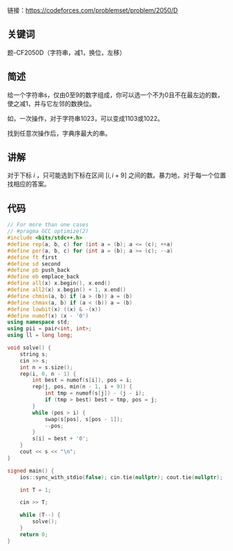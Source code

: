 链接：https://codeforces.com/problemset/problem/2050/D

## 关键词

题-CF2050D（字符串，减1，换位，左移）

## 简述

给一个字符串s，仅由0至9的数字组成，你可以选一个不为0且不在最左边的数，使之减1，并与它左邻的数换位。

如，一次操作，对于字符串1023，可以变成1103或1022。

找到任意次操作后，字典序最大的串。

## 讲解

对于下标 $i$ ，只可能选到下标在区间 $\left[ i,i+9 \right]$ 之间的数。暴力地，对于每一个位置找相应的答案。

## 代码

```cpp
// For more than one cases
// #pragma GCC optimize(2)
#include <bits/stdc++.h>
#define rep(a, b, c) for (int a = (b); a <= (c); ++a)
#define per(a, b, c) for (int a = (b); a >= (c); --a)
#define ft first
#define sd second
#define pb push_back
#define eb emplace_back
#define all(x) x.begin(), x.end()
#define all2(x) x.begin() + 1, x.end()
#define chmin(a, b) if (a > (b)) a = (b)
#define chmax(a, b) if (a < (b)) a = (b)
#define lowbit(x) ((x) & -(x))
#define numof(x) (x - '0')
using namespace std;
using pii = pair<int, int>;
using ll = long long;

void solve() {
    string s;
    cin >> s;
    int n = s.size();
    rep(i, 0, n - 1) {
        int best = numof(s[i]), pos = i;
        rep(j, pos, min(n - 1, i + 9)) {
            int tmp = numof(s[j]) - (j - i);
            if (tmp > best) best = tmp, pos = j;
        }
        while (pos > i) {
            swap(s[pos], s[pos - 1]);
            --pos;
        }
        s[i] = best + '0';
    }
    cout << s << "\n";
}

signed main() {
    ios::sync_with_stdio(false); cin.tie(nullptr); cout.tie(nullptr);

    int T = 1;

    cin >> T;

    while (T--) {
        solve();
    }
    return 0;
}
```

